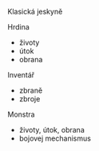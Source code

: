 
 Klasická jeskyně

   Hrdina
   - životy
   - útok
   - obrana

   Inventář
   - zbraně
   - zbroje

   Monstra
   - životy, útok, obrana
   - bojovej mechanismus
